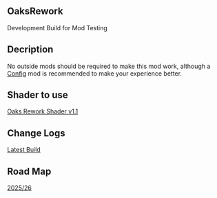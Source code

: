 ## OaksRework
Development Build for Mod Testing

## Decription
No outside mods should be required to make this mod work, although a [Config](https://www.curseforge.com/minecraft/mc-mods/configured) mod is recommended to make your experience better.

## Shader to use
[Oaks Rework Shader v1.1](https://github.com/ContinuedOak/OaksRework-Shaders)

## Change Logs
[Latest Build](https://www.oakmods.com/wiki/oaks-rework/change-log/indev/build-v3)

## Road Map
[2025/26](https://www.oakmods.com/road-map/2025/26)
